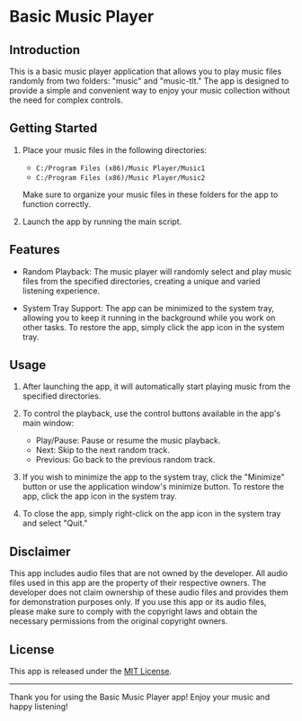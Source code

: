 # Basic Music Player

## Introduction

This is a basic music player application that allows you to play music files randomly from two folders: "music" and "music-tlt." The app is designed to provide a simple and convenient way to enjoy your music collection without the need for complex controls.

## Getting Started

1. Place your music files in the following directories:
   - `C:/Program Files (x86)/Music Player/Music1`
   - `C:/Program Files (x86)/Music Player/Music2`
   
   Make sure to organize your music files in these folders for the app to function correctly.

2. Launch the app by running the main script.

## Features

- Random Playback: The music player will randomly select and play music files from the specified directories, creating a unique and varied listening experience.

- System Tray Support: The app can be minimized to the system tray, allowing you to keep it running in the background while you work on other tasks. To restore the app, simply click the app icon in the system tray.

## Usage

1. After launching the app, it will automatically start playing music from the specified directories.

2. To control the playback, use the control buttons available in the app's main window:
   - Play/Pause: Pause or resume the music playback.
   - Next: Skip to the next random track.
   - Previous: Go back to the previous random track.

3. If you wish to minimize the app to the system tray, click the "Minimize" button or use the application window's minimize button. To restore the app, click the app icon in the system tray.

4. To close the app, simply right-click on the app icon in the system tray and select "Quit."

## Disclaimer

This app includes audio files that are not owned by the developer. All audio files used in this app are the property of their respective owners. The developer does not claim ownership of these audio files and provides them for demonstration purposes only. If you use this app or its audio files, please make sure to comply with the copyright laws and obtain the necessary permissions from the original copyright owners.


## License

This app is released under the [MIT License](LICENSE.txt).

---

Thank you for using the Basic Music Player app! Enjoy your music and happy listening!

